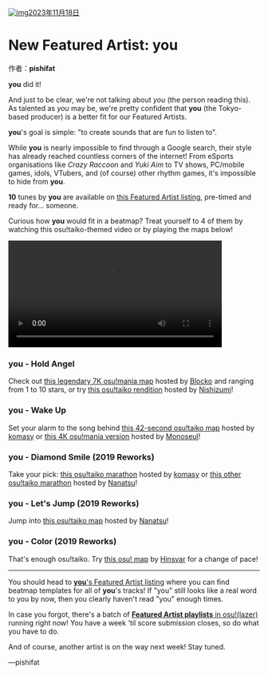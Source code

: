[![img](https://i.ppy.sh/9b4cdc1b9135ecfde21d2babf8145d5b85ce413b/68747470733a2f2f6173736574732e7070792e73682f617274697374732f3338392f6865616465722e6a7067)2023年11月18日](https://osu.ppy.sh/home/news/2023-11-18-new-featured-artist-you)

# New Featured Artist: you

作者：**pishifat**

**you** did it!

And just to be clear, we're not talking about *you* (the person reading this). As talented as *you* may be, we're pretty confident that **you** (the Tokyo-based producer) is a better fit for our Featured Artists.

**you**'s goal is simple: "to create sounds that are fun to listen to".

While **you** is nearly impossible to find through a Google search, their style has already reached countless corners of the internet! From eSports organisations like *Crazy Raccoon* and *Yuki Aim* to TV shows, PC/mobile games, idols, VTubers, and (of course) other rhythm games, it's impossible to hide from **you**.

**10** tunes by **you** are available on [this Featured Artist listing](https://osu.ppy.sh/beatmaps/artists/389), pre-timed and ready for... someone.

Curious how **you** would fit in a beatmap? Treat yourself to 4 of them by watching this osu!taiko-themed video or by playing the maps below!

<video width="85%" controls="" jm_neat="961380354" style="box-sizing: border-box; display: inline-block; vertical-align: baseline; max-width: 100%;" src="https://assets.ppy.sh/artists/389/release_showcase.mp4"></video>

### you - Hold Angel

Check out [this legendary 7K osu!mania map](https://osu.ppy.sh/beatmapsets/636543) hosted by [Blocko](https://osu.ppy.sh/users/4075092) and ranging from 1 to 10 stars, or try [this osu!taiko rendition](https://osu.ppy.sh/beatmapsets/381103) hosted by [Nishizumi](https://osu.ppy.sh/users/2496768)!

<audio><source src="https://assets.ppy.sh/artists/389/Songs/you%20-%20Hold%20Angel.mp3" type="audio/mpeg">Your browser does not support the audio element.</audio>

### you - Wake Up

Set your alarm to the song behind [this 42-second osu!taiko map](https://osu.ppy.sh/beatmapsets/592892) hosted by [komasy](https://osu.ppy.sh/users/1980256) or [this 4K osu!mania version](https://osu.ppy.sh/beatmapsets/2090600) hosted by [Monoseul](https://osu.ppy.sh/users/16010604)!

<audio><source src="data-audio-url="https://assets.ppy.sh/artists/389/Songs/you%20-%20Wake%20Up.mp3"" type="audio/mpeg">Your browser does not support the audio element.</audio>

### you - Diamond Smile (2019 Reworks)

Take your pick: [this osu!taiko marathon](https://osu.ppy.sh/beatmapsets/904130) hosted by [komasy](https://osu.ppy.sh/users/1980256) or [this other osu!taiko marathon](https://osu.ppy.sh/beatmapsets/363525) hosted by [Nanatsu](https://osu.ppy.sh/users/2786984)!

<audio><source src="https://assets.ppy.sh/artists/389/Songs/you%20feat.%20nayuta%20-%20Diamond%20Smile%20(2019%20Reworks).mp3" type="audio/mpeg">Your browser does not support the audio element.</audio>

### you - Let's Jump (2019 Reworks)

Jump into [this osu!taiko map](https://osu.ppy.sh/beatmapsets/1108981) hosted by [Nanatsu](https://osu.ppy.sh/users/2786984)!

<audio><source src="https://assets.ppy.sh/artists/389/Songs/you%20feat.%20nayuta%20-%20Let_s%20Jump!%20(2019%20Reworks).mp3" type="audio/mpeg">Your browser does not support the audio element.</audio>

### you - Color (2019 Reworks)

That's enough osu!taiko. Try [this osu! map](https://osu.ppy.sh/beatmapsets/2089375) by [Hinsvar](https://osu.ppy.sh/users/1249323) for a change of pace!

<audio><source src="https://assets.ppy.sh/artists/389/Songs/you%20feat.%20nayuta%20-%20Color%20(2019%20Reworks).mp3" type="audio/mpeg">Your browser does not support the audio element.</audio>

------

You should head to [**you**'s Featured Artist listing](https://osu.ppy.sh/beatmaps/artists/389) where you can find beatmap templates for all of **you**'s tracks! If "you" still looks like a real word to you by now, then you clearly haven't read "you" enough times.

In case you forgot, there's a batch of [**Featured Artist playlists** in osu!(lazer)](https://osu.ppy.sh/wiki/en/People/Featured_Artists/Featured_Artist_playlists) running right now! You have a week 'til score submission closes, so do what you have to do.

And of course, another artist is on the way next week! Stay tuned.

—pishifat